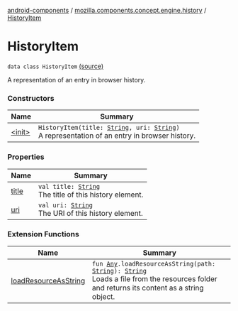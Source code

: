 [android-components](../../index.md) / [mozilla.components.concept.engine.history](../index.md) / [HistoryItem](./index.md)

# HistoryItem

`data class HistoryItem` [(source)](https://github.com/mozilla-mobile/android-components/blob/master/components/concept/engine/src/main/java/mozilla/components/concept/engine/history/HistoryItem.kt#L12)

A representation of an entry in browser history.

### Constructors

| Name | Summary |
|---|---|
| [&lt;init&gt;](-init-.md) | `HistoryItem(title: `[`String`](https://kotlinlang.org/api/latest/jvm/stdlib/kotlin/-string/index.html)`, uri: `[`String`](https://kotlinlang.org/api/latest/jvm/stdlib/kotlin/-string/index.html)`)`<br>A representation of an entry in browser history. |

### Properties

| Name | Summary |
|---|---|
| [title](title.md) | `val title: `[`String`](https://kotlinlang.org/api/latest/jvm/stdlib/kotlin/-string/index.html)<br>The title of this history element. |
| [uri](uri.md) | `val uri: `[`String`](https://kotlinlang.org/api/latest/jvm/stdlib/kotlin/-string/index.html)<br>The URI of this history element. |

### Extension Functions

| Name | Summary |
|---|---|
| [loadResourceAsString](../../mozilla.components.support.test.file/kotlin.-any/load-resource-as-string.md) | `fun `[`Any`](https://kotlinlang.org/api/latest/jvm/stdlib/kotlin/-any/index.html)`.loadResourceAsString(path: `[`String`](https://kotlinlang.org/api/latest/jvm/stdlib/kotlin/-string/index.html)`): `[`String`](https://kotlinlang.org/api/latest/jvm/stdlib/kotlin/-string/index.html)<br>Loads a file from the resources folder and returns its content as a string object. |
